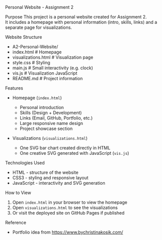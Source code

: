 Personal Website - Assignment 2

Purpose
This project is a personal website created for Assignment 2.  
It includes a homepage with personal information (intro, skills, links) and a separate page for visualizations.  

Website Structure
- A2-Personal-Website/
- index.html # Homepage
- visualizations.html # Visualization page
- style.css # Styling
- main.js # Small interactivity (e.g. clock)
- vis.js # Visualization JavaScript
- README.md # Project information


Features
- Homepage (`index.html`)
  - Personal introduction
  - Skills (Design + Development)
  - Links (Email, GitHub, Portfolio, etc.)
  - Large responsive name design
  - Project showcase section

- Visualizations (`visualizations.html`)
  - One SVG bar chart created directly in HTML
  - One creative SVG generated with JavaScript (`vis.js`)

Technologies Used
- HTML - structure of the website  
- CSS3 - styling and responsive layout  
- JavaScript - interactivity and SVG generation  

How to View
1. Open `index.html` in your browser to view the homepage  
2. Open `visualizations.html` to see the visualizations
3. Or visit the deployed site on GitHub Pages if published

Reference
- Portfolio idea from https://www.bychristinakosik.com/